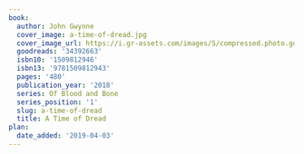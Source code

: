 ```yaml
---
book:
  author: John Gwynne
  cover_image: a-time-of-dread.jpg
  cover_image_url: https://i.gr-assets.com/images/S/compressed.photo.goodreads.com/books/1501499989l/34392663._SX98_.jpg
  goodreads: '34392663'
  isbn10: '1509812946'
  isbn13: '9781509812943'
  pages: '480'
  publication_year: '2018'
  series: Of Blood and Bone
  series_position: '1'
  slug: a-time-of-dread
  title: A Time of Dread
plan:
  date_added: '2019-04-03'
---
```

